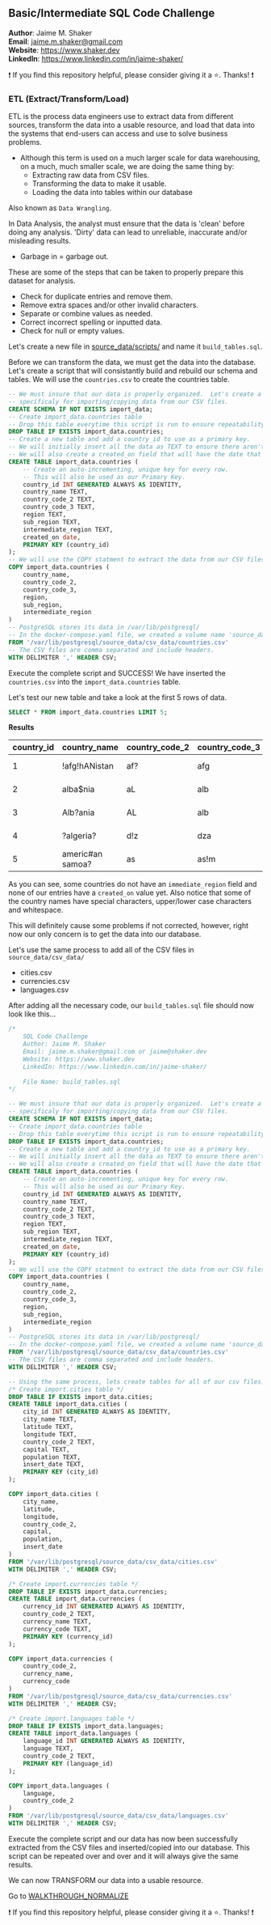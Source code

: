 ## Basic/Intermediate SQL Code Challenge

**Author**: Jaime M. Shaker <br />
**Email**: jaime.m.shaker@gmail.com <br />
**Website**: https://www.shaker.dev <br />
**LinkedIn**: https://www.linkedin.com/in/jaime-shaker/  <br />

:exclamation: If you find this repository helpful, please consider giving it a :star:. Thanks! :exclamation:

### ETL (Extract/Transform/Load)

ETL is the process data engineers use to extract data from different sources, transform the data into a usable resource, and load that data into the systems that end-users can access and use to solve business problems.  
* Although this term is used on a much larger scale for data warehousing, on a much, much smaller scale, we are doing the same thing by:
	* Extracting raw data from CSV files.
	* Transforming the data to make it usable.
	* Loading the data into tables within our database

Also known as `Data Wrangling`.

In Data Analysis, the analyst must ensure that the data is 'clean' before doing any analysis. 'Dirty' data can lead to unreliable, inaccurate and/or misleading results.

* Garbage in = garbage out.

These are some of the steps that can be taken to properly prepare this dataset for analysis.

* Check for duplicate entries and remove them.
* Remove extra spaces and/or other invalid characters.
* Separate or combine values as needed.
* Correct incorrect spelling or inputted data.
* Check for null or empty values.

Let's create a new file in [source_data/scripts/](../source_data/scripts/) and name it `build_tables.sql`.

Before we can transform the data, we must get the data into the database.  Let's create a script that will consistantly build and rebuild our schema and tables.  We will use the `countries.csv` to create the countries table.

```sql
-- We must insure that our data is properly organized.  Let's create a schema
-- specificaly for importing/copying data from our CSV files.
CREATE SCHEMA IF NOT EXISTS import_data;
-- Create import_data.countries table
-- Drop this table everytime this script is run to ensure repeatability.
DROP TABLE IF EXISTS import_data.countries;
-- Create a new table and add a country_id to use as a primary key.
-- We will initially insert all the data as TEXT to ensure there aren't any errors during the COPY.
-- We will also create a created_on field that will have the date that the table was created.
CREATE TABLE import_data.countries (
	-- Create an auto-incrementing, unique key for every row.  
	-- This will also be used as our Primary Key.
	country_id INT GENERATED ALWAYS AS IDENTITY,
	country_name TEXT,
	country_code_2 TEXT,
	country_code_3 TEXT,
	region TEXT,
	sub_region TEXT,
	intermediate_region TEXT,
	created_on date,
	PRIMARY KEY (country_id)
);
-- We will use the COPY statment to extract the data from our CSV files.
COPY import_data.countries (
	country_name,
	country_code_2,
	country_code_3,
	region,
	sub_region,
	intermediate_region
)
-- PostgreSQL stores its data in /var/lib/postgresql/
-- In the docker-compose.yaml file, we created a volume name 'source_data/' that our container can access.
FROM '/var/lib/postgresql/source_data/csv_data/countries.csv'
-- The CSV files are comma separated and include headers.
WITH DELIMITER ',' HEADER CSV;
```
Execute the complete script and SUCCESS!  We have inserted the `countries.csv` into the `import_data.countries` table.

Let's test our new table and take a look at the first 5 rows of data.

```sql
SELECT * FROM import_data.countries LIMIT 5;
```
**Results**

country_id|country_name    |country_code_2|country_code_3|region  |sub_region       |intermediate_region|created_on|
----------|----------------|--------------|--------------|--------|-----------------|-------------------|----------|
1|!afg!hANistan   |af?           |afg           |asia    |$southern asia   |                   |          |
2|  alba$nia      |aL            |alb           |europe! |southern *europe |                   |          |
3|Alb?ania        |AL            |alb           |eur#ope |$southern e#urope|                   |          |
4|?algeria?       |d!z           |dza           |africa  |northern africa  |                   |          |
5|americ#an samoa?|as            |as!m          |0oceania|polyne$sia       |                   |          |

As you can see, some countries do not have an `immediate_region` field and none of our entries have a `created_on` value yet.  Also notice that some of the country names have special characters, upper/lower case characters and whitespace.

This will definitely cause some problems if not corrected, however, right now our only concern is to get the data into our database. 

Let's use the same process to add all of the CSV files in `source_data/csv_data/`
* cities.csv
* currencies.csv
* languages.csv

After adding all the necessary code, our `build_tables.sql` file should now look like this...

```sql
/*
	SQL Code Challenge
	Author: Jaime M. Shaker
	Email: jaime.m.shaker@gmail.com or jaime@shaker.dev
	Website: https://www.shaker.dev
	LinkedIn: https://www.linkedin.com/in/jaime-shaker/
	
	File Name: build_tables.sql
*/

-- We must insure that our data is properly organized.  Let's create a schema
-- specificaly for importing/copying data from our CSV files.
CREATE SCHEMA IF NOT EXISTS import_data;
-- Create import_data.countries table
-- Drop this table everytime this script is run to ensure repeatability.
DROP TABLE IF EXISTS import_data.countries;
-- Create a new table and add a country_id to use as a primary key.
-- We will initially insert all the data as TEXT to ensure there aren't any errors during the COPY.
-- We will also create a created_on field that will have the date that the table was created.
CREATE TABLE import_data.countries (
	-- Create an auto-incrementing, unique key for every row.  
	-- This will also be used as our Primary Key.
	country_id INT GENERATED ALWAYS AS IDENTITY,
	country_name TEXT,
	country_code_2 TEXT,
	country_code_3 TEXT,
	region TEXT,
	sub_region TEXT,
	intermediate_region TEXT,
	created_on date,
	PRIMARY KEY (country_id)
);
-- We will use the COPY statment to extract the data from our CSV files.
COPY import_data.countries (
	country_name,
	country_code_2,
	country_code_3,
	region,
	sub_region,
	intermediate_region
)
-- PostgreSQL stores its data in /var/lib/postgresql/
-- In the docker-compose.yaml file, we created a volume name 'source_data/' that our container can access.
FROM '/var/lib/postgresql/source_data/csv_data/countries.csv'
-- The CSV files are comma separated and include headers.
WITH DELIMITER ',' HEADER CSV;

-- Using the same process, lets create tables for all of our csv files.
/* Create import.cities table */
DROP TABLE IF EXISTS import_data.cities;
CREATE TABLE import_data.cities (
	city_id INT GENERATED ALWAYS AS IDENTITY,
	city_name TEXT,
	latitude TEXT,
	longitude TEXT,
	country_code_2 TEXT,
	capital TEXT,
	population TEXT,
	insert_date TEXT,
	PRIMARY KEY (city_id)
);

COPY import_data.cities (
	city_name,
	latitude,
	longitude,
	country_code_2,
	capital,
	population,
	insert_date
)
FROM '/var/lib/postgresql/source_data/csv_data/cities.csv'
WITH DELIMITER ',' HEADER CSV;

/* Create import.currencies table */
DROP TABLE IF EXISTS import_data.currencies;
CREATE TABLE import_data.currencies (
	currency_id INT GENERATED ALWAYS AS IDENTITY,
	country_code_2 TEXT,
	currency_name TEXT,
	currency_code TEXT,
	PRIMARY KEY (currency_id)
);

COPY import_data.currencies (
	country_code_2,
	currency_name,
	currency_code
)
FROM '/var/lib/postgresql/source_data/csv_data/currencies.csv'
WITH DELIMITER ',' HEADER CSV;

/* Create import.languages table */
DROP TABLE IF EXISTS import_data.languages;
CREATE TABLE import_data.languages (
	language_id INT GENERATED ALWAYS AS IDENTITY,
	language TEXT,
	country_code_2 TEXT,
	PRIMARY KEY (language_id)
);

COPY import_data.languages (
	language,
	country_code_2
)
FROM '/var/lib/postgresql/source_data/csv_data/languages.csv'
WITH DELIMITER ',' HEADER CSV;
```
Execute the complete script and our data has now been successfully extracted from the CSV files and inserted/copied into our database.  This script can be repeated over and over and it will always give the same results. 

We can now TRANSFORM our data into a usable resource.

 Go to [WALKTHROUGH_NORMALIZE](WALKTHROUGH_3_NORMALIZE.md)


:exclamation: If you find this repository helpful, please consider giving it a :star:. Thanks! :exclamation:



